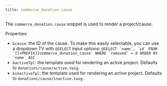 ```yaml
---
title: commerce_donation.cause
---
```


The `commerce_donation.cause` snippet is used to render a project/cause.

Properties:

- `&cause`: the ID of the cause. To make this easily selectable, you can use a dropdown TV with `@SELECT` input options: ``@SELECT `name`, `id` FROM `[[+PREFIX]]commerce_donation_cause` WHERE `removed` = 0 ORDER BY `name` ASC``
- `&activeTpl`: the template used for rendering an active project. Defaults to `donations/cause/active.twig`.
- `&inactiveTpl`: the template used for rendering an active project. Defaults to `donations/cause/inactive.twig`.

